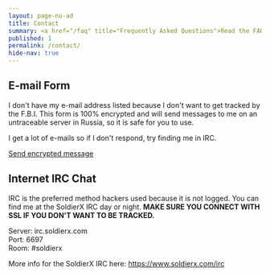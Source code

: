 ```yaml
---
layout: page-no-ad
title: Contact
summary: <a href="/faq" title="Frequently Asked Questions">Read the FAQ</a> before e-mailing me. If you ask a question that's already answered there, I will hack you!!1
published: 1
permalink: /contact/
hide-nav: true
---
```

<div class="contact">
  <h2>E-mail Form</h2>
  <p>I don't have my e-mail address listed because I don't want to get tracked by the F.B.I. This form is 100% encrypted and will send messages to me on an untraceable server in Russia, so it is safe for you to use.</p>
  <p>I get a lot of e-mails so if I don't respond, try finding me in IRC.</p>
  <p><a target="_blank" href="http://goo.gl/forms/ppzSLDFv9GYrAMnt2">Send encrypted message</a></p>

  <h2>Internet IRC Chat</h2>
  <p>IRC is the preferred method hackers used because it is not logged. You can find me at the SoldierX IRC day or night. <strong>MAKE SURE YOU CONNECT WITH SSL IF YOU DON'T WANT TO BE TRACKED.</strong></p>
  <p>Server: irc.soldierx.com<br>Port: 6697<br>Room: #soldierx</p>
  <p>More info for the SoldierX IRC here: <a target="_blank" href="https://www.soldierx.com/irc">https://www.soldierx.com/irc</a></p>
</div>
